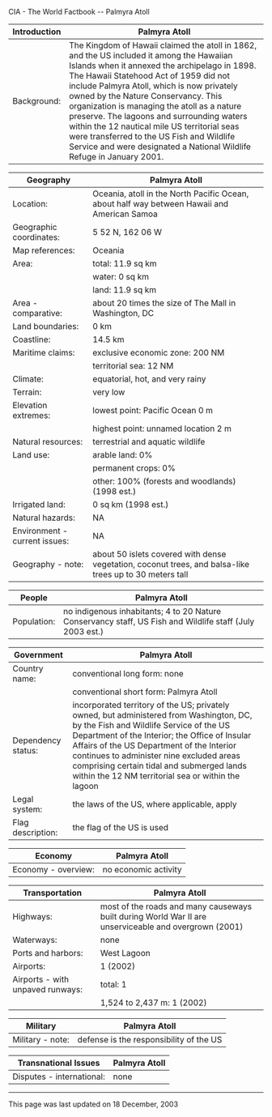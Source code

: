 CIA - The World Factbook -- Palmyra Atoll

| Introduction | Palmyra Atoll |
| --- | --- |
| Background: | The Kingdom of Hawaii claimed the atoll in 1862, and the US included it among the Hawaiian Islands when it annexed the archipelago in 1898. The Hawaii Statehood Act of 1959 did not include Palmyra Atoll, which is now privately owned by the Nature Conservancy. This organization is managing the atoll as a nature preserve. The lagoons and surrounding waters within the 12 nautical mile US territorial seas were transferred to the US Fish and Wildlife Service and were designated a National Wildlife Refuge in January 2001. |

| Geography | Palmyra Atoll |
| --- | --- |
| Location: | Oceania, atoll in the North Pacific Ocean, about half way between Hawaii and American Samoa |
| Geographic coordinates: | 5 52 N, 162 06 W |
| Map references: | Oceania |
| Area: | total: 11.9 sq km |
| | water: 0 sq km |
| | land: 11.9 sq km |
| Area - comparative: | about 20 times the size of The Mall in Washington, DC |
| Land boundaries: | 0 km |
| Coastline: | 14.5 km |
| Maritime claims: | exclusive economic zone: 200 NM |
| | territorial sea: 12 NM |
| Climate: | equatorial, hot, and very rainy |
| Terrain: | very low |
| Elevation extremes: | lowest point: Pacific Ocean 0 m |
| | highest point: unnamed location 2 m |
| Natural resources: | terrestrial and aquatic wildlife |
| Land use: | arable land: 0% |
| | permanent crops: 0% |
| | other: 100% (forests and woodlands) (1998 est.) |
| Irrigated land: | 0 sq km (1998 est.) |
| Natural hazards: | NA |
| Environment - current issues: | NA |
| Geography - note: | about 50 islets covered with dense vegetation, coconut trees, and balsa-like trees up to 30 meters tall |

| People | Palmyra Atoll |
| --- | --- |
| Population: | no indigenous inhabitants; 4 to 20 Nature Conservancy staff, US Fish and Wildlife staff (July 2003 est.) |

| Government | Palmyra Atoll |
| --- | --- |
| Country name: | conventional long form: none |
| | conventional short form: Palmyra Atoll |
| Dependency status: | incorporated territory of the US; privately owned, but administered from Washington, DC, by the Fish and Wildlife Service of the US Department of the Interior; the Office of Insular Affairs of the US Department of the Interior continues to administer nine excluded areas comprising certain tidal and submerged lands within the 12 NM territorial sea or within the lagoon |
| Legal system: | the laws of the US, where applicable, apply |
| Flag description: | the flag of the US is used |

| Economy | Palmyra Atoll |
| --- | --- |
| Economy - overview: | no economic activity |

| Transportation | Palmyra Atoll |
| --- | --- |
| Highways: | most of the roads and many causeways built during World War II are unserviceable and overgrown (2001) |
| Waterways: | none |
| Ports and harbors: | West Lagoon |
| Airports: | 1 (2002) |
| Airports - with unpaved runways: | total: 1 |
| | 1,524 to 2,437 m: 1 (2002) |

| Military | Palmyra Atoll |
| --- | --- |
| Military - note: | defense is the responsibility of the US |

| Transnational Issues | Palmyra Atoll |
| --- | --- |
| Disputes - international: | none |

---
This page was last updated on 18 December, 2003